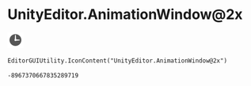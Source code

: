 # UnityEditor.AnimationWindow@2x
![](/img/UnityEditor.AnimationWindow@2x.png)

``` CSharp
EditorGUIUtility.IconContent("UnityEditor.AnimationWindow@2x")
```
```
-8967370667835289719
```
